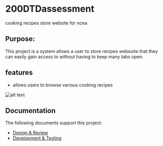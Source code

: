 # 200DTDassessment

cooking recipes store website for ncea

## Purpose:

This project is a system allows a user to store recipes websoite that they can easily gain access to without having to keep many tabs open.

## features
- allows users to browse various cooking recipes


![alt text](docs/images/Healthy-Food-PNG-Picture.png)

## Documentation

The following documents support this project:

- [Design & Review](docs/Design.md)
- [Development & Testing](docs/Development.md)
